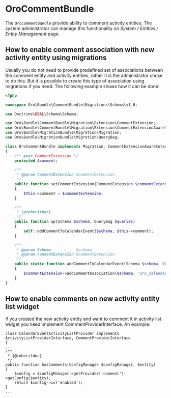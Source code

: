 OroCommentBundle
===================

The `OroCommentBundle` provide ability to comment activity entities. The system administrator can manage this functionality on *System / Entities / Entity Management* page.

How to enable comment association with new activity entity using migrations
---------------------------------------------------------------------------

Usually you do not need to provide predefined set of associations between the comment entity and activity entities, rather it is the administrator chose to do this. But it is possible to create this type of association using migrations if you need. The following example shows how it can be done:

``` php
<?php

namespace Oro\Bundle\CommentBundle\Migrations\Schema\v1_0;

use Doctrine\DBAL\Schema\Schema;

use Oro\Bundle\CommentBundle\Migration\Extension\CommentExtension;
use Oro\Bundle\CommentBundle\Migration\Extension\CommentExtensionAwareInterface;
use Oro\Bundle\MigrationBundle\Migration\Migration;
use Oro\Bundle\MigrationBundle\Migration\QueryBag;

class OroCommentBundle implements Migration, CommentExtensionAwareInterface
{
    /** @var CommentExtension */
    protected $comment;

    /**
     * @param CommentExtension $commentExtension
     */
    public function setCommentExtension(CommentExtension $commentExtension)
    {
        $this->comment = $commentExtension;
    }

    /**
     * {@inheritdoc}
     */
    public function up(Schema $schema, QueryBag $queries)
    {
        self::addCommentToCalendarEvent($schema, $this->comment);
    }

    /**
     * @param Schema           $schema
     * @param CommentExtension $commentExtension
     */
    public static function addCommentToCalendarEvent(Schema $schema, CommentExtension $commentExtension)
    {
        $commentExtension->addCommentAssociation($schema, 'oro_calendar_event');
    }
}
```

How to enable comments on new activity entity list widget
---------------------------------------------------------

If you created the new activity entity and want to comment it in activity list widget you need implement CommentProviderInterface. An example:

```
class CalendarEventActivityListProvider implements ActivityListProviderInterface, CommentProviderInterface
{
...
/**
 * {@inheritdoc}
 */
public function hasComments(ConfigManager $configManager, $entity)
{
    $config = $configManager->getProvider('comment')->getConfig($entity);
    return $config->is('enabled');
}
...
```
